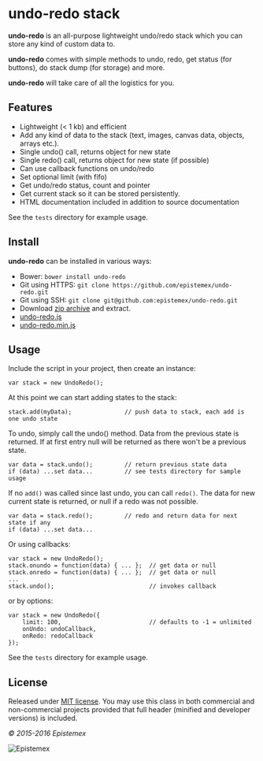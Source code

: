 ﻿undo-redo stack
===============

**undo-redo** is an all-purpose lightweight undo/redo stack which you
can store any kind of custom data to.

**undo-redo** comes with simple methods to undo, redo, get status (for
buttons), do stack dump (for storage) and more.

**undo-redo** will take care of all the logistics for you.


Features
--------

- Lightweight (< 1 kb) and efficient
- Add any kind of data to the stack (text, images, canvas data, objects, arrays etc.).
- Single undo() call, returns object for new state
- Single redo() call, returns object for new state (if possible)
- Can use callback functions on undo/redo
- Set optional limit (with fifo)
- Get undo/redo status, count and pointer
- Get current stack so it can be stored persistently.
- HTML documentation included in addition to source documentation

See the `tests` directory for example usage.


Install
-------

**undo-redo** can be installed in various ways:

- Bower: `bower install undo-redo`
- Git using HTTPS: `git clone https://github.com/epistemex/undo-redo.git`
- Git using SSH: `git clone git@github.com:epistemex/undo-redo.git`
- Download [zip archive](https://github.com/epistemex/undo-redo/archive/master.zip) and extract.
- [undo-redo.js](https://raw.githubusercontent.com/epistemex/undo-redo/master/src/undo-redo.js)
- [undo-redo.min.js](https://raw.githubusercontent.com/epistemex/undo-redo/master/undo-redo.min.js)


Usage
-----

Include the script in your project, then create an instance:

    var stack = new UndoRedo();

At this point we can start adding states to the stack:

    stack.add(myData);               // push data to stack, each add is one undo state

To undo, simply call the undo() method. Data from the previous state is returned.
If at first entry null will be returned as there won't be a previous state.

    var data = stack.undo();         // return previous state data
    if (data) ...set data...         // see tests directory for sample usage

If no `add()` was called since last undo, you can call `redo()`. The data for
new current state is returned, or null if a redo was not possible.

    var data = stack.redo();         // redo and return data for next state if any
    if (data) ...set data...

Or using callbacks:

    var stack = new UndoRedo();
    stack.onundo = function(data) { ... };	// get data or null
    stack.onredo = function(data) { ... };	// get data or null
    ...
    stack.undo();                           // invokes callback

or by options:

    var stack = new UndoRedo({
		limit: 100,                         // defaults to -1 = unlimited
	    onUndo: undoCallback,
	    onRedo: redoCallback
    });

See the `tests` directory for example usage.


License
-------

Released under [MIT license](http://choosealicense.com/licenses/mit/). You may use this class in both commercial and non-commercial projects provided that full header (minified and developer versions) is included.

*&copy; 2015-2016 Epistemex*

![Epistemex](http://i.imgur.com/wZSsyt8.png)